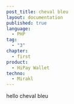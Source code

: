```yaml
---
post_title: cheval bleu
layout: documentation
published: true
language:
  - PHP
tag:
  - "3"
chapter:
  - first
product:
  - HiPay Wallet
techno:
  - Mirakl
---
```


hello cheval bleu
